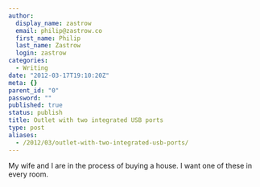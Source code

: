 ```yaml
---
author:
  display_name: zastrow
  email: philip@zastrow.co
  first_name: Philip
  last_name: Zastrow
  login: zastrow
categories:
  - Writing
date: "2012-03-17T19:10:20Z"
meta: {}
parent_id: "0"
password: ""
published: true
status: publish
title: Outlet with two integrated USB ports
type: post
aliases:
  - /2012/03/outlet-with-two-integrated-usb-ports/
---
```

<p>My wife and I are in the process of buying a house. I want one of these in every room.</p>
